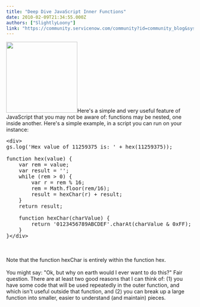 ```yaml
---
title: "Deep Dive JavaScript Inner Functions"
date: 2010-02-09T21:34:55.000Z
authors: ["SlightlyLoony"]
link: "https://community.servicenow.com/community?id=community_blog&sys_id=bbace625dbd0dbc01dcaf3231f9619bb"
---
```

<p><img  alt="" class="jive-image" src="3f5a6335dbd09b048c8ef4621f961990.iix" style="width: auto; height: 191px;" />Here's a simple and very useful feature of JavaScript that you may not be aware of: functions may be nested, one inside another. Here's a simple example, in a script you can run on your instance:<br /><pre>&lt;div&gt;<br />gs.log('Hex value of 11259375 is: ' + hex(11259375));<br /><br />function hex(value) {<br />    var rem = value;<br />    var result = '';<br />    while (rem &gt; 0) {<br />        var r = rem % 16;<br />        rem = Math.floor(rem/16);<br />        result = hexChar(r) + result;<br />    }<br />    return result;<br />   <br />    function hexChar(charValue) {<br />        return '0123456789ABCDEF'.charAt(charValue &amp; 0xFF);<br />    }<br />}&lt;/div&gt;</pre><br /><!--break--><br />Note that the function hexChar is entirely within the function hex. <br /><br />You might say: "Ok, but why on earth would I ever want to do this?" Fair question. There are at least two good reasons that I can think of: (1) you have some code that will be used repeatedly in the outer function, and which isn't useful outside that function, and (2) you can break up a large function into smaller, easier to understand (and maintain) pieces.</p>